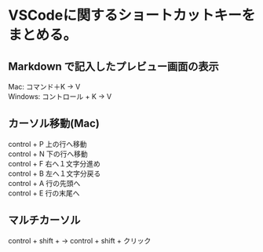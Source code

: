 # VSCodeに関するショートカットキーをまとめる。

## Markdown で記入したプレビュー画面の表示
Mac: コマンド＋K → V<br>
Windows: コントロール + K → V

## カーソル移動(Mac)
control + P 上の行へ移動<br>
control + N 下の行へ移動<br>
control + F 右へ１文字分進め<br>
control + B 左へ１文字分戻る<br>
control + A 行の先頭へ<br>
control + E 行の末尾へ

## マルチカーソル
control + shift + →
control + shift + クリック